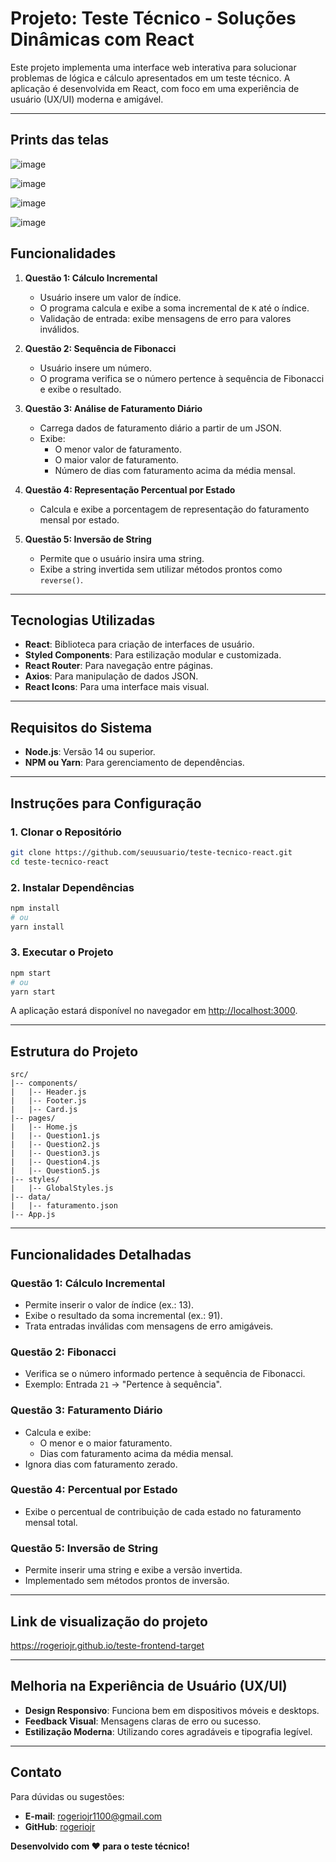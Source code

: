 
# Projeto: Teste Técnico - Soluções Dinâmicas com React

Este projeto implementa uma interface web interativa para solucionar problemas de lógica e cálculo apresentados em um teste técnico. A aplicação é desenvolvida em React, com foco em uma experiência de usuário (UX/UI) moderna e amigável.

---


## Prints das telas
![image](https://github.com/user-attachments/assets/c8392b3b-7e4a-42db-a74f-5f1e9cac2c93)



![image](https://github.com/user-attachments/assets/44bbcb03-a27d-4fb3-9f38-2560af2bae54)



![image](https://github.com/user-attachments/assets/bcaffaf9-b6f0-4f2d-9c11-6f2c0eb11edc)



![image](https://github.com/user-attachments/assets/3036baf8-6db1-4f7d-9ab1-97e07c2e513e)


## Funcionalidades

1. **Questão 1: Cálculo Incremental**
   - Usuário insere um valor de índice.
   - O programa calcula e exibe a soma incremental de `K` até o índice.
   - Validação de entrada: exibe mensagens de erro para valores inválidos.

2. **Questão 2: Sequência de Fibonacci**
   - Usuário insere um número.
   - O programa verifica se o número pertence à sequência de Fibonacci e exibe o resultado.

3. **Questão 3: Análise de Faturamento Diário**
   - Carrega dados de faturamento diário a partir de um JSON.
   - Exibe:
     - O menor valor de faturamento.
     - O maior valor de faturamento.
     - Número de dias com faturamento acima da média mensal.

4. **Questão 4: Representação Percentual por Estado**
   - Calcula e exibe a porcentagem de representação do faturamento mensal por estado.

5. **Questão 5: Inversão de String**
   - Permite que o usuário insira uma string.
   - Exibe a string invertida sem utilizar métodos prontos como `reverse()`.

---

## Tecnologias Utilizadas

- **React**: Biblioteca para criação de interfaces de usuário.
- **Styled Components**: Para estilização modular e customizada.
- **React Router**: Para navegação entre páginas.
- **Axios**: Para manipulação de dados JSON.
- **React Icons**: Para uma interface mais visual.

---

## Requisitos do Sistema

- **Node.js**: Versão 14 ou superior.
- **NPM ou Yarn**: Para gerenciamento de dependências.

---

## Instruções para Configuração

### 1. Clonar o Repositório
```bash
git clone https://github.com/seuusuario/teste-tecnico-react.git
cd teste-tecnico-react
```

### 2. Instalar Dependências
```bash
npm install
# ou
yarn install
```

### 3. Executar o Projeto
```bash
npm start
# ou
yarn start
```

A aplicação estará disponível no navegador em [http://localhost:3000](http://localhost:3000).

---

## Estrutura do Projeto

```
src/
|-- components/
|   |-- Header.js
|   |-- Footer.js
|   |-- Card.js
|-- pages/
|   |-- Home.js
|   |-- Question1.js
|   |-- Question2.js
|   |-- Question3.js
|   |-- Question4.js
|   |-- Question5.js
|-- styles/
|   |-- GlobalStyles.js
|-- data/
|   |-- faturamento.json
|-- App.js
```

---

## Funcionalidades Detalhadas

### Questão 1: Cálculo Incremental
- Permite inserir o valor de índice (ex.: 13).
- Exibe o resultado da soma incremental (ex.: 91).
- Trata entradas inválidas com mensagens de erro amigáveis.

### Questão 2: Fibonacci
- Verifica se o número informado pertence à sequência de Fibonacci.
- Exemplo: Entrada `21` -> "Pertence à sequência".

### Questão 3: Faturamento Diário
- Calcula e exibe:
  - O menor e o maior faturamento.
  - Dias com faturamento acima da média mensal.
- Ignora dias com faturamento zerado.

### Questão 4: Percentual por Estado
- Exibe o percentual de contribuição de cada estado no faturamento mensal total.

### Questão 5: Inversão de String
- Permite inserir uma string e exibe a versão invertida.
- Implementado sem métodos prontos de inversão.

---

## Link de visualização do projeto
https://rogeriojr.github.io/teste-frontend-target

---

## Melhoria na Experiência de Usuário (UX/UI)

- **Design Responsivo**: Funciona bem em dispositivos móveis e desktops.
- **Feedback Visual**: Mensagens claras de erro ou sucesso.
- **Estilização Moderna**: Utilizando cores agradáveis e tipografia legível.

---

## Contato
Para dúvidas ou sugestões:
- **E-mail**: rogeriojr1100@gmail.com
- **GitHub**: [rogeriojr](https://github.com/rogeriojr)

**Desenvolvido com ❤️ para o teste técnico!**
